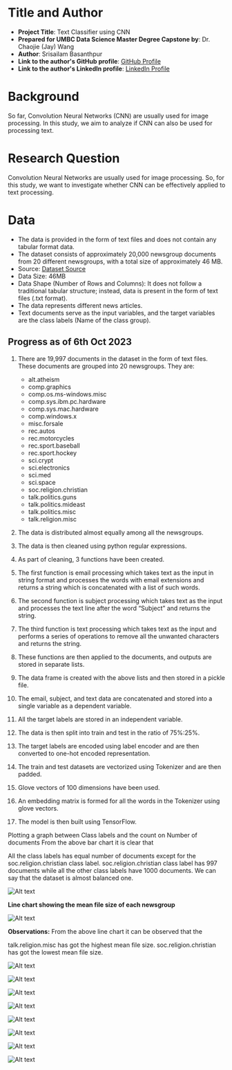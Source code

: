 # Title and Author

- **Project Title**: Text Classifier using CNN
- **Prepared for UMBC Data Science Master Degree Capstone by**: Dr. Chaojie (Jay) Wang
- **Author**: Srisailam Basanthpur
- **Link to the author's GitHub profile**: [GitHub Profile](https://github.com/sribasanth123)
- **Link to the author's LinkedIn profile**: [LinkedIn Profile](https://www.linkedin.com/in/srisailam-basanthpur-687390184/)

# Background

So far, Convolution Neural Networks (CNN) are usually used for image processing. In this study, we aim to analyze if CNN can also be used for processing text.

# Research Question

Convolution Neural Networks are usually used for image processing. So, for this study, we want to investigate whether CNN can be effectively applied to text processing.

# Data

- The data is provided in the form of text files and does not contain any tabular format data.
- The dataset consists of approximately 20,000 newsgroup documents from 20 different newsgroups, with a total size of approximately 46 MB.
- Source: [Dataset Source](https://archive.ics.uci.edu/dataset/113/twenty+newsgroups)
- Data Size: 46MB
- Data Shape (Number of Rows and Columns): It does not follow a traditional tabular structure; instead, data is present in the form of text files (.txt format).
- The data represents different news articles.
- Text documents serve as the input variables, and the target variables are the class labels (Name of the class group).

## Progress as of 6th Oct 2023

1. There are 19,997 documents in the dataset in the form of text files. These documents are grouped into 20 newsgroups. They are:

   - alt.atheism
   - comp.graphics
   - comp.os.ms-windows.misc
   - comp.sys.ibm.pc.hardware
   - comp.sys.mac.hardware
   - comp.windows.x
   - misc.forsale
   - rec.autos
   - rec.motorcycles
   - rec.sport.baseball
   - rec.sport.hockey
   - sci.crypt
   - sci.electronics
   - sci.med
   - sci.space
   - soc.religion.christian
   - talk.politics.guns
   - talk.politics.mideast
   - talk.politics.misc
   - talk.religion.misc

2. The data is distributed almost equally among all the newsgroups.

3. The data is then cleaned using python regular expressions.

4. As part of cleaning, 3 functions have been created.

5. The first function is email processing which takes text as the input in string format and processes the words with email extensions and returns a string which is concatenated with a list of such words.

6. The second function is subject processing which takes text as the input and processes the text line after the word “Subject” and returns the string.

7. The third function is text processing which takes text as the input and performs a series of operations to remove all the unwanted characters and returns the string.

8. These functions are then applied to the documents, and outputs are stored in separate lists.

9. The data frame is created with the above lists and then stored in a pickle file.

10. The email, subject, and text data are concatenated and stored into a single variable as a dependent variable.

11. All the target labels are stored in an independent variable.

12. The data is then split into train and test in the ratio of 75%:25%.

13. The target labels are encoded using label encoder and are then converted to one-hot encoded representation.

14. The train and test datasets are vectorized using Tokenizer and are then padded.

15. Glove vectors of 100 dimensions have been used.

16. An embedding matrix is formed for all the words in the Tokenizer using glove vectors.

17. The model is then built using TensorFlow.

Plotting a graph between Class labels and the count on Number of documents
From the above bar chart it is clear that

All the class labels has equal number of documents except for the soc.religion.christian class label.
soc.religion.christian class label has 997 documents while all the other class labels have 1000 documents.
We can say that the dataset is almost balanced one.

![Alt text](../Assets/Image1.png)

**Line chart showing the mean file size of each newsgroup**

![Alt text](../Assets/Image2.png)

**Observations:**
From the above line chart it can be observed that the

talk.religion.misc has got the highest mean file size.
soc.religion.christian has got the lowest mean file size.

![Alt text](../Assets/Image3.png)

![Alt text](../Assets/Image4.png)

![Alt text](../Assets/Image5.png)

![Alt text](../Assets/Image6.png)

![Alt text](../Assets/Image7.png)

![Alt text](../Assets/Image8.png)

![Alt text](../Assets/Image9.png)

![Alt text](../Assets/Image10.png)
